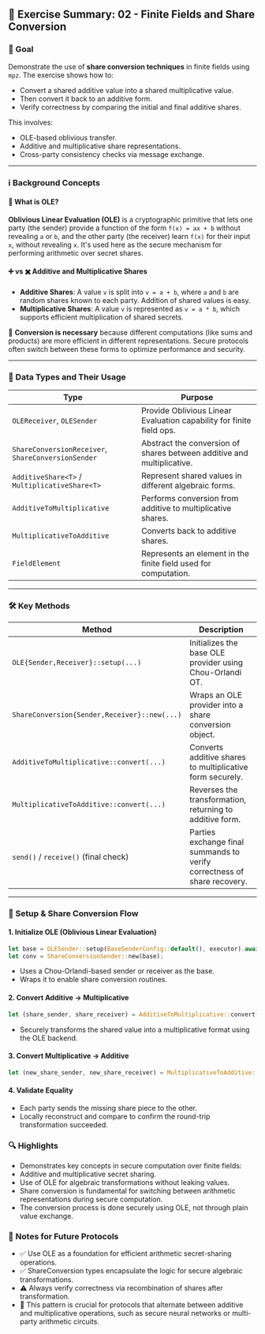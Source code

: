 ## 📘 Exercise Summary: 02 - Finite Fields and Share Conversion

### 🧠 Goal

Demonstrate the use of **share conversion techniques** in finite fields using `mpz`. The exercise shows how to:
- Convert a shared additive value into a shared multiplicative value.
- Then convert it back to an additive form.
- Verify correctness by comparing the initial and final additive shares.

This involves:
- OLE-based oblivious transfer.
- Additive and multiplicative share representations.
- Cross-party consistency checks via message exchange.

---

### ℹ️ Background Concepts

#### 🔁 What is OLE?

**Oblivious Linear Evaluation (OLE)** is a cryptographic primitive that lets one party (the sender) provide a function of the form `f(x) = ax + b` without revealing `a` or `b`, and the other party (the receiver) learn `f(x)` for their input `x`, without revealing `x`. It's used here as the secure mechanism for performing arithmetic over secret shares.

#### ➕ vs ✖️ Additive and Multiplicative Shares

- **Additive Shares**: A value `v` is split into `v = a + b`, where `a` and `b` are random shares known to each party. Addition of shared values is easy.
- **Multiplicative Shares**: A value `v` is represented as `v = a * b`, which supports efficient multiplication of shared secrets.

🔄 **Conversion is necessary** because different computations (like sums and products) are more efficient in different representations. Secure protocols often switch between these forms to optimize performance and security.

---

### 🧩 Data Types and Their Usage

| Type                                           | Purpose                                                                 |
|------------------------------------------------|-------------------------------------------------------------------------|
| `OLEReceiver`, `OLESender`                     | Provide Oblivious Linear Evaluation capability for finite field ops.   |
| `ShareConversionReceiver`, `ShareConversionSender` | Abstract the conversion of shares between additive and multiplicative. |
| `AdditiveShare<T>` / `MultiplicativeShare<T>` | Represent shared values in different algebraic forms.                  |
| `AdditiveToMultiplicative`                    | Performs conversion from additive to multiplicative shares.            |
| `MultiplicativeToAdditive`                    | Converts back to additive shares.                                      |
| `FieldElement`                                | Represents an element in the finite field used for computation.        |

---

### 🛠️ Key Methods

| Method                                                      | Description                                                                 |
|-------------------------------------------------------------|-----------------------------------------------------------------------------|
| `OLE{Sender,Receiver}::setup(...)`                          | Initializes the base OLE provider using Chou-Orlandi OT.                   |
| `ShareConversion{Sender,Receiver}::new(...)`                | Wraps an OLE provider into a share conversion object.                      |
| `AdditiveToMultiplicative::convert(...)`                    | Converts additive shares to multiplicative form securely.                  |
| `MultiplicativeToAdditive::convert(...)`                    | Reverses the transformation, returning to additive form.                   |
| `send()` / `receive()` (final check)                        | Parties exchange final summands to verify correctness of share recovery.  |

---

### 🔧 Setup & Share Conversion Flow

#### 1. Initialize OLE (Oblivious Linear Evaluation)
```rust
let base = OLESender::setup(BaseSenderConfig::default(), executor).await.unwrap();
let conv = ShareConversionSender::new(base);
```
- Uses a Chou-Orlandi-based sender or receiver as the base.
- Wraps it to enable share conversion routines.

#### 2. Convert Additive → Multiplicative
```rust
let (share_sender, share_receiver) = AdditiveToMultiplicative::convert(&conv, share).await.unwrap();
```
- Securely transforms the shared value into a multiplicative format using the OLE backend.

#### 3. Convert Multiplicative → Additive
```rust
let (new_share_sender, new_share_receiver) = MultiplicativeToAdditive::convert(&conv, share).await.unwrap();
```

#### 4. Validate Equality
- Each party sends the missing share piece to the other.
- Locally reconstruct and compare to confirm the round-trip transformation succeeded.

### 🔍 Highlights
- Demonstrates key concepts in secure computation over finite fields:
 - Additive and multiplicative secret sharing.
 - Use of OLE for algebraic transformations without leaking values.
- Share conversion is fundamental for switching between arithmetic representations during secure computation.
- The conversion process is done securely using OLE, not through plain value exchange.

### 📝 Notes for Future Protocols
- ✅ Use OLE as a foundation for efficient arithmetic secret-sharing operations.
- ✅ ShareConversion types encapsulate the logic for secure algebraic transformations.
- ⚠️ Always verify correctness via recombination of shares after transformation.
- 📌 This pattern is crucial for protocols that alternate between additive and multiplicative operations, such as secure neural networks or multi-party arithmetic circuits.
